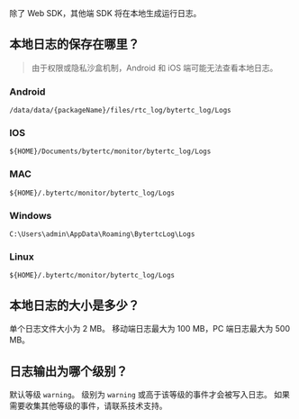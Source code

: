 除了 Web SDK，其他端 SDK 将在本地生成运行日志。

## 本地日志的保存在哪里？
> 由于权限或隐私沙盒机制，Android 和 iOS 端可能无法查看本地日志。
### Android
```
/data/data/{packageName}/files/rtc_log/bytertc_log/Logs
```
### IOS 
```
${HOME}/Documents/bytertc/monitor/bytertc_log/Logs
```
### MAC
```
${HOME}/.bytertc/monitor/bytertc_log/Logs 
```
### Windows
```
C:\Users\admin\AppData\Roaming\BytertcLog\Logs
```
### Linux
```
${HOME}/.bytertc/monitor/bytertc_log/Logs
```

## 本地日志的大小是多少？
单个日志文件大小为 2 MB。
移动端日志最大为 100 MB，PC 端日志最大为 500 MB。

## 日志输出为哪个级别？
默认等级 `warning`。
级别为 `warning` 或高于该等级的事件才会被写入日志。
如果需要收集其他等级的事件，请联系技术支持。